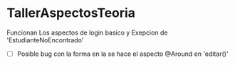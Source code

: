 # TallerAspectosTeoria

Funcionan Los aspectos de login basico y Exepcion de 'EstudianteNoEncontrado'

- [ ] Posible bug con la forma en la se hace el aspecto @Around en 'editar()'
